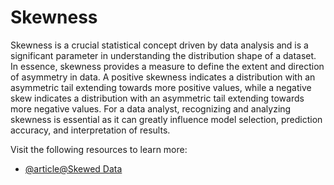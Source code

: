 # Skewness 

Skewness is a crucial statistical concept driven by data analysis and is a significant parameter in understanding the distribution shape of a dataset. In essence, skewness provides a measure to define the extent and direction of asymmetry in data. A positive skewness indicates a distribution with an asymmetric tail extending towards more positive values, while a negative skew indicates a distribution with an asymmetric tail extending towards more negative values. For a data analyst, recognizing and analyzing skewness is essential as it can greatly influence model selection, prediction accuracy, and interpretation of results.

Visit the following resources to learn more:

- [@article@Skewed Data](https://www.mathsisfun.com/data/skewness.html)
